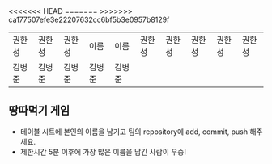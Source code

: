 <table>
      <body>
        <tr>
<<<<<<< HEAD
          <td>권한성</td>
          <td>권한성</td>
          <td>권한성</td>
          <td>이름</td>
          <td>이름</td>
=======
          <td>권한성</td>
          <td>권한성</td>
          <td>권한성</td>
          <td>권한성</td>
          <td>권한성</td>
>>>>>>> ca177507efe3e22207632cc6bf5b3e0957b8129f
        </tr>
        <tr>
          <td>김병준</td>
          <td>김병준</td>
          <td>김병준</td>
          <td>김병준</td>
          <td>김병준</td>
        </tr>
      </tbody>
</table>

## 땅따먹기 게임

- 테이블 시트에 본인의 이름을 남기고 팀의 repository에 add, commit, push 해주세요.
- 제한시간 5분 이후에 가장 많은 이름을 남긴 사람이 우승!
